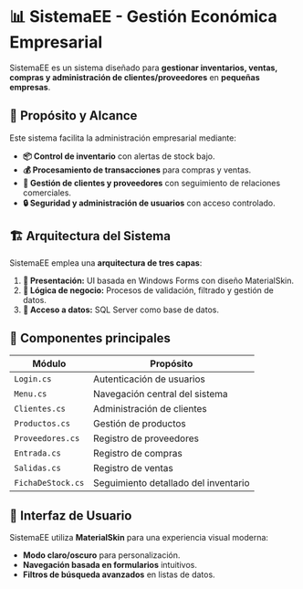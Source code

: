 # 📊 SistemaEE - Gestión Económica Empresarial

SistemaEE es un sistema diseñado para **gestionar inventarios, ventas, compras y administración de clientes/proveedores** en **pequeñas empresas**.

## 🚀 Propósito y Alcance
Este sistema facilita la administración empresarial mediante:
- **📦 Control de inventario** con alertas de stock bajo.
- **💰 Procesamiento de transacciones** para compras y ventas.
- **📑 Gestión de clientes y proveedores** con seguimiento de relaciones comerciales.
- **🔒 Seguridad y administración de usuarios** con acceso controlado.

## 🏗️ Arquitectura del Sistema
SistemaEE emplea una **arquitectura de tres capas**:
1. **🔹 Presentación:** UI basada en Windows Forms con diseño MaterialSkin.
2. **🔹 Lógica de negocio:** Procesos de validación, filtrado y gestión de datos.
3. **🔹 Acceso a datos:** SQL Server como base de datos.

## 📜 Componentes principales
| Módulo | Propósito |
|--------|----------|
| `Login.cs` | Autenticación de usuarios |
| `Menu.cs` | Navegación central del sistema |
| `Clientes.cs` | Administración de clientes |
| `Productos.cs` | Gestión de productos |
| `Proveedores.cs` | Registro de proveedores |
| `Entrada.cs` | Registro de compras |
| `Salidas.cs` | Registro de ventas |
| `FichaDeStock.cs` | Seguimiento detallado del inventario |


## 🎨 Interfaz de Usuario
SistemaEE utiliza **MaterialSkin** para una experiencia visual moderna:
- **Modo claro/oscuro** para personalización.
- **Navegación basada en formularios** intuitivos.
- **Filtros de búsqueda avanzados** en listas de datos.
